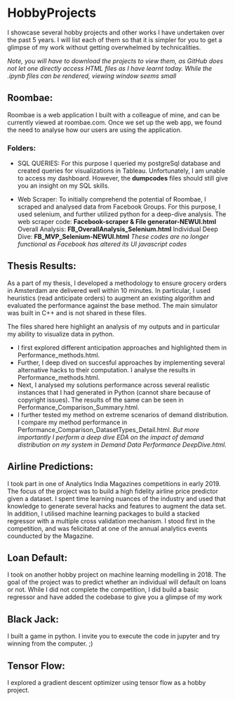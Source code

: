 # HobbyProjects
I showcase several hobby projects and other works I have undertaken over the past 5 years. I will list each of them so that it is simpler for you to get a glimpse of my work without getting overwhelmed by technicalities.


*Note, you will have to download the projects to view them, as GitHub does not let one directly access HTML files as I have learnt today. While the .ipynb files can be rendered, viewing window seems small*

## Roombae:  
Roombae is a web application I built with a colleague of mine, and can be currently viewed at roombae.com. 
Once we set up the web app, we found the need to analyse how our users are using the application.
### Folders:
- SQL QUERIES:
For this purpose I queried my postgreSql database and created queries for visualizations in Tableau. 
Unfortunately, I am unable to access my dashboard. However, the **dumpcodes** files should still give you an insight on my SQL skills. 

- Web Scraper:
To initially comprehend the potential of Roombae, I scraped and analysed data from Facebook Groups. For this purpose, I used selenium, and further utilized python for a deep-dive analysis.
The web scraper code: **Facebook-scraper & File generator-NEWUI.html**
Overall Analysis: **FB_OverallAnalysis_Selenium.html**
Individual Deep Dive: **FB_MVP_Selenium-NEWUI.html**  _These codes are no longer functional as Facebook has altered its UI javascript codes_

## Thesis Results:
As a part of my thesis, I developed a methodology to ensure grocery orders in Amsterdam are delivered well within 10 minutes. In particular, I used heuristics (read anticipate orders) to augment an existing algorithm and evaluated the performance against the base method.
The main simulator was built in C++ and is not shared in these files.

The files shared here highlight an analysis of my outputs and in particular my ability to visualize data in python.
- I first explored different anticipation approaches and highlighted them in Performance_methods.html. 
- Further, I deep dived on succesful approaches by implementing several alternative hacks to their computation. I analyse the results in Performance_methods.html.  
- Next, I analysed my solutions performance across several realistic instances that I had generated in Python (cannot share because of copyright issues). The results of the same can be seen in Performance_Comparison_Summary.html.  
- I further tested my method on extreme scenarios of demand distribution. I compare my method performance in Performance_Comparison_DatasetTypes_Detail.html. _But more importantly I perform a deep dive EDA on the impact of demand distribution on my system in Demand Data Performance DeepDive.html._

## Airline Predictions:  
I took part in one of Analytics India Magazines competitions in early 2019. The focus of the project was to build a high fidelity airline price predictor given a dataset.
I spent time learning nuances of the industry and used that knowledge to generate several hacks and features to augment the data set. 
In addition, I utilised machine learning packages to build a stacked regressor with a multiple cross validation mechanism. 
I stood first in the competition, and was felicitated at one of the annual analytics events counducted by the Magazine.

## Loan Default:
I took on another hobby project on machine learning modelling in 2018. 
The goal of the project was to predict whether an individual will default on loans or not. 
While I did not complete the competition, I did build a basic regressor and have added the codebase to give you a glimpse of my work

## Black Jack:
I built a game in python. I invite you to execute the code in jupyter and try winning from the computer. ;)

## Tensor Flow:
I explored a gradient descent optimizer using tensor flow as a hobby project.



